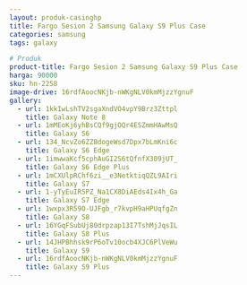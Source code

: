 ```yaml
---
layout: produk-casinghp
title: Fargo Sesion 2 Samsung Galaxy S9 Plus Case
categories: samsung
tags: galaxy

# Produk
product-title: Fargo Sesion 2 Samsung Galaxy S9 Plus Case
harga: 90000
sku: hn-2258
image-drive: 16rdfAoocNKjb-nWKgNLV0kmMjzzYgnuF
gallery:
  - url: 1kkIwLshTV2sgaXndVO4vpY9Brz3Zttpl
    title: Galaxy Note 8
  - url: 1mMEoKj6yhBsCQf9gjOQr4ESZmmHAwMsQ
    title: Galaxy S6
  - url: 134_NcvZo6ZZBdogeWsd7Dpx7bLmKni6c
    title: Galaxy S6 Edge
  - url: 1imwwaKcf5cphAuGI2S6tQfnfX309jUT_
    title: Galaxy S6 Edge Plus
  - url: 1mCXUlpRChf6zi__e3NetktiqQZL9AIri
    title: Galaxy S7
  - url: 1-yTyEuIR5PZ_Na1CX8DiAEds4Ix4h_Ga
    title: Galaxy S7 Edge
  - url: 1wxpx3R59O-UJFgb_r7kvpH9aHPUqfgZn
    title: Galaxy S8
  - url: 16YGqFSubUj80drpzap13I7TshMjJqsIL
    title: Galaxy S8 Plus
  - url: 14JHPBhhsk9rP6oTv10ocb4XJC6PlVeWu
    title: Galaxy S9
  - url: 16rdfAoocNKjb-nWKgNLV0kmMjzzYgnuF
    title: Galaxy S9 Plus
---
```


